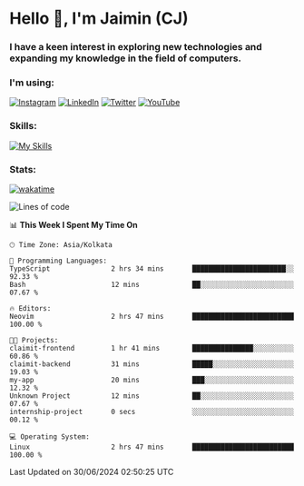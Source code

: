 <h1>Hello 👋, I'm Jaimin (CJ)</h1>
<h3>I have a keen interest in exploring new technologies and expanding my knowledge in the field of computers.</h3>

<h3 align="left"> I'm using: </h3>

[![Instagram](https://img.shields.io/badge/Instagram-%23E4405F.svg?style=for-the-badge&logo=Instagram&logoColor=white)](https://instagram.com/jaimin_chovatia) [![LinkedIn](https://img.shields.io/badge/linkedin-%230077B5.svg?style=for-the-badge&logo=linkedin&logoColor=white)](https://www.linkedin.com/in/jaimin-chovatia-691b8b29a) [![Twitter](https://img.shields.io/badge/Twitter-%231DA1F2.svg?style=for-the-badge&logo=Twitter&logoColor=white)](https://twitter.com/jaimin_chovatia) [![YouTube](https://img.shields.io/badge/YouTube-%23FF0000.svg?style=for-the-badge&logo=YouTube&logoColor=white)](https://youtube.com/@cjcreations5172) 

**<h3 align="left">Skills:</h3>**

[![My Skills](https://skillicons.dev/icons?i=ts,js,java,py,react,nextjs,nodejs,postgres,mongodb,git)](https://skillicons.dev)

<!---
 **<h3 align="left">🏆 Achievements:</h3>**
 [![An image of @jaimin25's Holopin badges, which is a link to view their full Holopin profile](https://holopin.me/jaimin25)](https://holopin.io/@jaimin25)
-->

**<h3 align="left">Stats:</h3>**

[![wakatime](https://wakatime.com/badge/user/b2a7cf30-099b-4a62-be11-c3b7dc700323.svg)](https://wakatime.com/@b2a7cf30-099b-4a62-be11-c3b7dc700323)

<!--START_SECTION:waka-->
![Lines of code](https://img.shields.io/badge/From%20Hello%20World%20I%27ve%20Written-927.6%20thousand%20lines%20of%20code-blue)

📊 **This Week I Spent My Time On** 

```text
🕑︎ Time Zone: Asia/Kolkata

💬 Programming Languages: 
TypeScript               2 hrs 34 mins       ███████████████████████░░   92.33 % 
Bash                     12 mins             ██░░░░░░░░░░░░░░░░░░░░░░░   07.67 % 

🔥 Editors: 
Neovim                   2 hrs 47 mins       █████████████████████████   100.00 % 

🐱‍💻 Projects: 
claimit-frontend         1 hr 41 mins        ███████████████░░░░░░░░░░   60.86 % 
claimit-backend          31 mins             █████░░░░░░░░░░░░░░░░░░░░   19.03 % 
my-app                   20 mins             ███░░░░░░░░░░░░░░░░░░░░░░   12.32 % 
Unknown Project          12 mins             ██░░░░░░░░░░░░░░░░░░░░░░░   07.67 % 
internship-project       0 secs              ░░░░░░░░░░░░░░░░░░░░░░░░░   00.12 % 

💻 Operating System: 
Linux                    2 hrs 47 mins       █████████████████████████   100.00 % 
```


 Last Updated on 30/06/2024 02:50:25 UTC
<!--END_SECTION:waka-->
